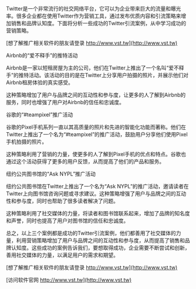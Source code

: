 Twitter是一个非常流行的社交网络平台，它可以为企业带来巨大的流量和曝光率。很多企业都在使用Twitter作为营销工具，通过发布优质内容和引流策略来增加销售和品牌认知度。下面将分析一些成功的Twitter引流案例，从中学习成功的营销策略。

[想了解推广相关软件的朋友请登录 http://www.vst.tw](http://www.vst.tw)

Airbnb的“爱不释手”的推特活动

Airbnb是一家以短租房屋为主的公司，他们在Twitter上推出了一个名叫“爱不释手”的推特活动。该活动的目的是在Twitter上分享用户拍摄的照片，并展示他们对Airbnb租房体验的真实感受。

这种策略增加了用户与品牌之间的互动性和参与度，让更多的人了解到Airbnb的服务，同时也增强了用户对Airbnb的信任和忠诚度。

谷歌的“#teampixel”推广活动

谷歌的Pixel手机系列一直以其高质量的照片和先进的智能化功能而著称。他们在Twitter上推出了一个名为“#teampixel”的推广活动，鼓励用户分享他们使用Pixel手机拍摄的照片。

这种策略利用了营销的力量，使更多的人了解到Pixel手机的优点和特点。谷歌也通过这个活动获得了更多的用户反馈，从而提高了他们的产品和服务。

纽约公共图书馆的“Ask NYPL”推广活动

纽约公共图书馆在Twitter上推出了一个名为“Ask NYPL”的推广活动，邀请读者在Twitter上向图书馆咨询问题或寻求建议。这种策略增强了用户与品牌之间的互动性和参与度，同时也帮助了很多读者解决了问题。

这种策略利用了社交媒体的力量，将读者和图书馆联系起来，增加了品牌的知名度和声誉，同时也提高了用户对图书馆的信任和忠诚度。

总之，以上三个案例都是成功的Twitter引流案例，他们都善用了社交媒体的力量，利用营销策略增加了用户与品牌之间的互动性和参与度，从而提高了销售和品牌认知度。这些成功的案例告诉我们，要想取得成功，企业需要不断尝试和创新，善用社交媒体的力量，以满足用户的需求和期望。

[想了解推广相关软件的朋友请登录 http://www.vst.tw](http://www.vst.tw)


[访问软件官网 http://www.vst.tw](http://www.vst.tw)

